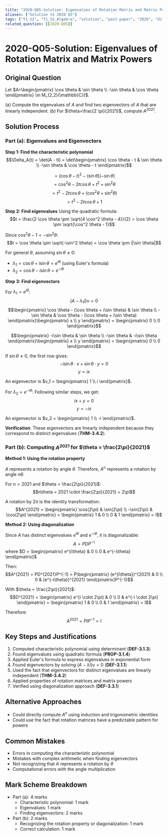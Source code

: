 ```yaml
---
title: "2020-Q05-Solution: Eigenvalues of Rotation Matrix and Matrix Powers"
aliases: ["Solution to 2020 Q5"]
tags: ["Y1_S2", "Y1_S2_Algebra", "solution", "past-paper", "2020", "difficulty-standard", "eigenvalues", "rotation-matrix", "matrix-powers"]
related_question: [[2020-Q05]]
---
```


# 2020-Q05-Solution: Eigenvalues of Rotation Matrix and Matrix Powers

## Original Question
Let $A=\begin{pmatrix} \cos \theta & \sin \theta \\ -\sin \theta & \cos \theta \end{pmatrix} \in M_{2,2}(\mathbb{C})$.

(a) Compute the eigenvalues of $A$ and find two eigenvectors of $A$ that are linearly independent.
(b) For $\theta=\frac{2 \pi}{2021}$, compute $A^{2021}$.

## Solution Process

### Part (a): Eigenvalues and Eigenvectors

**Step 1: Find the characteristic polynomial**
$$\Delta_A(t) = \det(A - tI) = \det\begin{pmatrix} \cos \theta - t & \sin \theta \\ -\sin \theta & \cos \theta - t \end{pmatrix}$$

$$= (\cos \theta - t)^2 - (\sin \theta)(-\sin \theta)$$
$$= \cos^2 \theta - 2t \cos \theta + t^2 + \sin^2 \theta$$
$$= t^2 - 2t \cos \theta + (\cos^2 \theta + \sin^2 \theta)$$
$$= t^2 - 2t \cos \theta + 1$$

**Step 2: Find eigenvalues**
Using the quadratic formula:
$$t = \frac{2 \cos \theta \pm \sqrt{4 \cos^2 \theta - 4}}{2} = \cos \theta \pm \sqrt{\cos^2 \theta - 1}$$

Since $\cos^2 \theta - 1 = -\sin^2 \theta$:
$$t = \cos \theta \pm \sqrt{-\sin^2 \theta} = \cos \theta \pm i|\sin \theta|$$

For general $\theta$, assuming $\sin \theta \neq 0$:
- $\lambda_1 = \cos \theta + i\sin \theta = e^{i\theta}$ (using Euler's formula)
- $\lambda_2 = \cos \theta - i\sin \theta = e^{-i\theta}$

**Step 3: Find eigenvectors**

For $\lambda_1 = e^{i\theta}$:
$$(A - \lambda_1 I)v = 0$$
$$\begin{pmatrix} \cos \theta - (\cos \theta + i\sin \theta) & \sin \theta \\ -\sin \theta & \cos \theta - (\cos \theta + i\sin \theta) \end{pmatrix}\begin{pmatrix} x \\ y \end{pmatrix} = \begin{pmatrix} 0 \\ 0 \end{pmatrix}$$

$$\begin{pmatrix} -i\sin \theta & \sin \theta \\ -\sin \theta & -i\sin \theta \end{pmatrix}\begin{pmatrix} x \\ y \end{pmatrix} = \begin{pmatrix} 0 \\ 0 \end{pmatrix}$$

If $\sin \theta \neq 0$, the first row gives:
$$-i\sin \theta \cdot x + \sin \theta \cdot y = 0$$
$$y = ix$$

An eigenvector is $v_1 = \begin{pmatrix} 1 \\ i \end{pmatrix}$.

For $\lambda_2 = e^{-i\theta}$:
Following similar steps, we get:
$$ix + y = 0$$
$$y = -ix$$

An eigenvector is $v_2 = \begin{pmatrix} 1 \\ -i \end{pmatrix}$.

**Verification**: These eigenvectors are linearly independent because they correspond to distinct eigenvalues (**THM-3.4.2**).

### Part (b): Computing $A^{2021}$ for $\theta = \frac{2\pi}{2021}$

**Method 1: Using the rotation property**

$A$ represents a rotation by angle $\theta$. Therefore, $A^n$ represents a rotation by angle $n\theta$.

For $n = 2021$ and $\theta = \frac{2\pi}{2021}$:
$$n\theta = 2021 \cdot \frac{2\pi}{2021} = 2\pi$$

A rotation by $2\pi$ is the identity transformation:
$$A^{2021} = \begin{pmatrix} \cos(2\pi) & \sin(2\pi) \\ -\sin(2\pi) & \cos(2\pi) \end{pmatrix} = \begin{pmatrix} 1 & 0 \\ 0 & 1 \end{pmatrix} = I$$

**Method 2: Using diagonalization**

Since $A$ has distinct eigenvalues $e^{i\theta}$ and $e^{-i\theta}$, it is diagonalizable:
$$A = PDP^{-1}$$
where $D = \begin{pmatrix} e^{i\theta} & 0 \\ 0 & e^{-i\theta} \end{pmatrix}$

Then:
$$A^{2021} = PD^{2021}P^{-1} = P\begin{pmatrix} (e^{i\theta})^{2021} & 0 \\ 0 & (e^{-i\theta})^{2021} \end{pmatrix}P^{-1}$$

With $\theta = \frac{2\pi}{2021}$:
$$D^{2021} = \begin{pmatrix} e^{i \cdot 2\pi} & 0 \\ 0 & e^{-i \cdot 2\pi} \end{pmatrix} = \begin{pmatrix} 1 & 0 \\ 0 & 1 \end{pmatrix} = I$$

Therefore:
$$A^{2021} = PIP^{-1} = I$$

## Key Steps and Justifications
1. Computed characteristic polynomial using determinant (**DEF-3.1.3**)
2. Found eigenvalues using quadratic formula (**PROP-3.1.4**)
3. Applied Euler's formula to express eigenvalues in exponential form
4. Found eigenvectors by solving $(A - \lambda I)v = 0$ (**DEF-3.1.1**)
5. Used the fact that eigenvectors for distinct eigenvalues are linearly independent (**THM-3.4.2**)
6. Applied properties of rotation matrices and matrix powers
7. Verified using diagonalization approach (**DEF-3.3.1**)

## Alternative Approaches
- Could directly compute $A^n$ using induction and trigonometric identities
- Could use the fact that rotation matrices have a predictable pattern for powers

## Common Mistakes
- Errors in computing the characteristic polynomial
- Mistakes with complex arithmetic when finding eigenvectors
- Not recognizing that $A$ represents a rotation by $\theta$
- Computational errors with the angle multiplication

## Mark Scheme Breakdown
- Part (a): 4 marks
  - Characteristic polynomial: 1 mark
  - Eigenvalues: 1 mark
  - Finding eigenvectors: 2 marks
- Part (b): 2 marks
  - Recognizing the rotation property or diagonalization: 1 mark
  - Correct calculation: 1 mark
